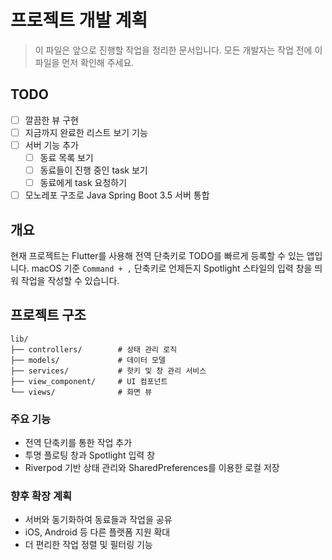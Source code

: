 # 프로젝트 개발 계획

> 이 파일은 앞으로 진행할 작업을 정리한 문서입니다. 모든 개발자는 작업 전에 이 파일을 먼저 확인해 주세요.

## TODO

- [ ] 깔끔한 뷰 구현
- [ ] 지금까지 완료한 리스트 보기 기능
- [ ] 서버 기능 추가
  - [ ] 동료 목록 보기
  - [ ] 동료들이 진행 중인 task 보기
  - [ ] 동료에게 task 요청하기
- [ ] 모노레포 구조로 Java Spring Boot 3.5 서버 통합

## 개요

현재 프로젝트는 Flutter를 사용해 전역 단축키로 TODO를 빠르게 등록할 수 있는 앱입니다. macOS 기준 `Command + ,` 단축키로 언제든지 Spotlight 스타일의 입력 창을 띄워 작업을 작성할 수 있습니다.

## 프로젝트 구조

```
lib/
├── controllers/        # 상태 관리 로직
├── models/             # 데이터 모델
├── services/           # 핫키 및 창 관리 서비스
├── view_component/     # UI 컴포넌트
└── views/              # 화면 뷰
```

### 주요 기능

- 전역 단축키를 통한 작업 추가
- 투명 플로팅 창과 Spotlight 입력 창
- Riverpod 기반 상태 관리와 SharedPreferences를 이용한 로컬 저장

### 향후 확장 계획

- 서버와 동기화하여 동료들과 작업을 공유
- iOS, Android 등 다른 플랫폼 지원 확대
- 더 편리한 작업 정렬 및 필터링 기능
